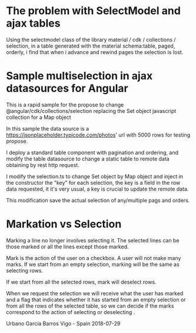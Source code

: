 # The problem with SelectModel and ajax tables
Using the selectmodel class of the library material / cdk / collections / selection, in a table generated with the material schema:table, paged, orderly, i find that when i advance and rewind pages the selection is lost.

# Sample multiselection in ajax datasources for Angular
This is a rapid sample for the propose to change @angular/cdk/collections/selection replacing the Set object javascript collection for a Map object

In this sample the data source is a https://jsonplaceholder.typicode.com/photos' url with 5000 rows for testing propose.

I deploy a standard table component with pagination and ordering, and modify the table datasource to change a static table to remote data obtaining by rest http request.

I modify the selection.ts to change Set object by Map object and inject in the constructor the "key" for each selection, the key is a field in the row data requested, it it's very usual, a key is crucial to update the remote data.

This modification save the actual selection of any/multiple pags and orders.

# Markation vs Selection
Marking a line no longer involves selecting it. The selected lines can be those marked or all the lines except those marked.

Mark is the action of the user on a checkbox. A user will not make many marks. If we start from an empty selection, marking will be the same as selecting rows.

If we start from all the selected rows, mark will deselect rows.

When we request the selection we will receive what the user has marked and a flag that indicates whether it has started from an empty selection or from all the rows of the selected table, so we can decide if the marks correspond to the action of selecting or deselecting .


Urbano García Barros
Vigo - Spain 
2018-07-29
